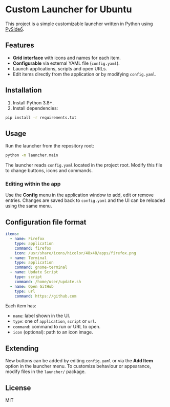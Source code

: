 # Custom Launcher for Ubuntu

This project is a simple customizable launcher written in Python using
[PySide6](https://doc.qt.io/qtforpython/).

## Features

- **Grid interface** with icons and names for each item.
- **Configurable** via external YAML file (`config.yaml`).
- Launch applications, scripts and open URLs.
- Edit items directly from the application or by modifying `config.yaml`.

## Installation

1. Install Python 3.8+.
2. Install dependencies:

```bash
pip install -r requirements.txt
```

## Usage

Run the launcher from the repository root:

```bash
python -m launcher.main
```

The launcher reads `config.yaml` located in the project root. Modify this
file to change buttons, icons and commands.

### Editing within the app

Use the **Config** menu in the application window to add, edit or remove
entries. Changes are saved back to `config.yaml` and the UI can be reloaded
using the same menu.

## Configuration file format

```yaml
items:
  - name: Firefox
    type: application
    command: firefox
    icon: /usr/share/icons/hicolor/48x48/apps/firefox.png
  - name: Terminal
    type: application
    command: gnome-terminal
  - name: Update Script
    type: script
    command: /home/user/update.sh
  - name: Open GitHub
    type: url
    command: https://github.com
```

Each item has:

- `name`: label shown in the UI.
- `type`: one of `application`, `script` or `url`.
- `command`: command to run or URL to open.
- `icon` (optional): path to an icon image.

## Extending

New buttons can be added by editing `config.yaml` or via the **Add Item**
option in the launcher menu. To customize behaviour or appearance, modify
files in the `launcher/` package.

## License

MIT
